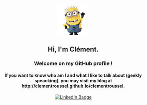 <div id="header" align="center">
  <img src="./icons/hello.png" width="100"/>
</div>

<div id="header" align="center">
  <h2>
  Hi, I'm Clément. 
  </h2>
  <h3>
  Welcome on my GitHub profile ! 
  </h3>
  <h4>
  If you want to know who am I and what I like to talk about (geekly speacking), you may visit my blog at http://clementroussel.github.io/clementroussel.
  </h4>
</div>


<div id="badges" align="center">
  <a href="https://www.linkedin.com/in/clementroussel88">
    <img src="https://img.shields.io/badge/LinkedIn-blue?style=for-the-badge&logo=linkedin&logoColor=white" alt="LinkedIn Badge"/>
</div>